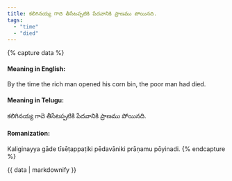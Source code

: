 ```yaml
---
title: కలిగినయ్య గాదె తీసేటప్పటికి పేదవానికి ప్రాణము పోయినది.
tags:
  - "time"
  - "died"
---
```


{% capture data %}
#### Meaning in English:
By the time the rich man opened his corn bin, the poor man had died.

#### Meaning in Telugu:
కలిగినయ్య గాదె తీసేటప్పటికి పేదవానికి ప్రాణము పోయినది.

#### Romanization:
Kaliginayya gāde tīsēṭappaṭiki pēdavāniki prāṇamu pōyinadi.
{% endcapture %}

{{ data | markdownify }}

